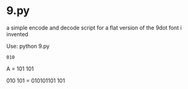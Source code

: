 # 9.py
a simple encode and decode script for a flat version of the 9dot font i invented

Use:
python 9.py

    010
A = 101
    101
    
010
101 = 010101101
101

